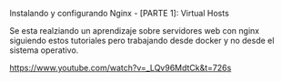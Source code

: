 Instalando y configurando Nginx - [PARTE 1]: Virtual Hosts

Se esta realziando un aprendizaje sobre servidores web con nginx siguiendo estos tutoriales pero trabajando desde docker y no desde el sistema operativo.

https://www.youtube.com/watch?v=_LQv96MdtCk&t=726s

